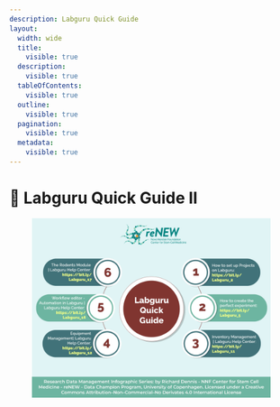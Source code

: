 ```yaml
---
description: Labguru Quick Guide
layout:
  width: wide
  title:
    visible: true
  description:
    visible: true
  tableOfContents:
    visible: true
  outline:
    visible: true
  pagination:
    visible: true
  metadata:
    visible: true
---
```


# 🔵 Labguru Quick Guide II

<figure><img src="../../.gitbook/assets/Labguru Quick Guide version 2.jpg" alt=""><figcaption></figcaption></figure>
